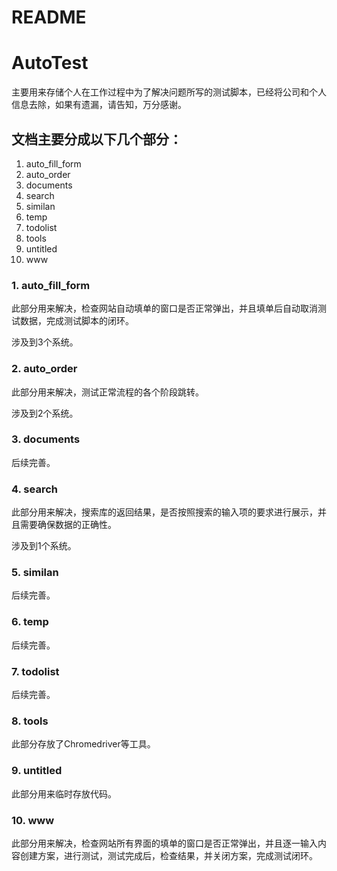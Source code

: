 # README
# AutoTest
主要用来存储个人在工作过程中为了解决问题所写的测试脚本，已经将公司和个人信息去除，如果有遗漏，请告知，万分感谢。

## 文档主要分成以下几个部分：
1. auto_fill_form
2. auto_order
3. documents
4. search
5. similan
6. temp
7. todolist
8. tools
9. untitled
10. www

### 1. auto_fill_form
此部分用来解决，检查网站自动填单的窗口是否正常弹出，并且填单后自动取消测试数据，完成测试脚本的闭环。

涉及到3个系统。

### 2. auto_order
此部分用来解决，测试正常流程的各个阶段跳转。

涉及到2个系统。

### 3. documents
后续完善。

### 4. search
此部分用来解决，搜索库的返回结果，是否按照搜索的输入项的要求进行展示，并且需要确保数据的正确性。

涉及到1个系统。

### 5. similan
后续完善。

### 6. temp
后续完善。

### 7. todolist
后续完善。

### 8. tools
此部分存放了Chromedriver等工具。

### 9. untitled
此部分用来临时存放代码。

### 10. www
此部分用来解决，检查网站所有界面的填单的窗口是否正常弹出，并且逐一输入内容创建方案，进行测试，测试完成后，检查结果，并关闭方案，完成测试闭环。
